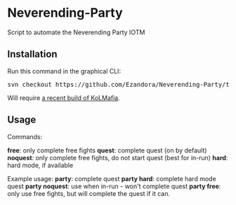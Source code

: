 Neverending-Party
=====
Script to automate the Neverending Party IOTM

Installation
----------------
Run this command in the graphical CLI:
<pre>
svn checkout https://github.com/Ezandora/Neverending-Party/trunk/Release/
</pre>
Will require [a recent build of KoLMafia](http://builds.kolmafia.us/job/Kolmafia/lastSuccessfulBuild/).

Usage
----------------
Commands:

__free__: only complete free fights
__quest__: complete quest (on by default)
__noquest__: only complete free fights, do not start quest (best for in-run)
__hard__: hard mode, if available

Example usage:
__party__: complete quest
__party hard__: complete hard mode quest
__party noquest__: use when in-run - won't complete quest
__party free__: only use free fights, but will complete the quest if it can.